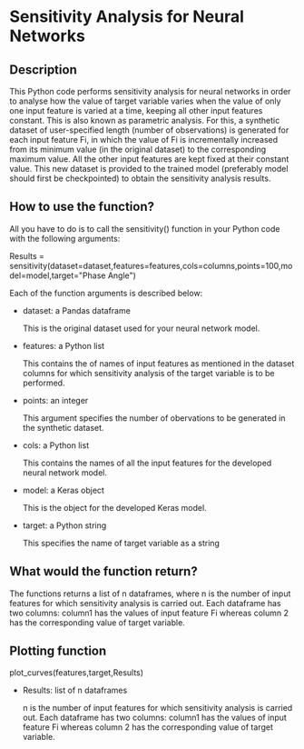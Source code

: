 # Sensitivity Analysis for Neural Networks
## Description
This Python code performs sensitivity analysis for neural networks in order to analyse how the value of target variable varies when the value of only one input feature is varied at a time, keeping all other input features constant. This is also known as parametric analysis. For this, a synthetic dataset of user-specified length (number of observations) is generated for each input feature Fi, in which the value of Fi is incrementally increased from its minimum value (in the original dataset) to the corresponding maximum value. All the other input features are kept fixed at their constant value. This new dataset is provided to the trained model (preferably model should first be checkpointed) to obtain the sensitivity analysis results. 

## How to use the function?

All you have to do is to call the sensitivity() function in your Python code with the following arguments:

  Results = sensitivity(dataset=dataset,features=features,cols=columns,points=100,model=model,target="Phase Angle")

Each of the function arguments is described below:

- dataset: a Pandas dataframe

     This is the original dataset used for your neural network model. 

- features: a Python list 

     This contains the of names of input features as mentioned in the dataset columns for which sensitivity analysis of the target variable is to be performed.

- points: an integer

     This argument specifies the number of obervations to be generated in the synthetic dataset.

- cols: a Python list

     This contains the names of all the input features for the developed neural network model. 

- model: a Keras object

     This is the object for the developed Keras model. 

- target: a Python string

     This specifies the name of target variable as a string  

## What would the function return?

The functions returns a list of n dataframes, where n is the number of input features for which sensitivity analysis is carried out. Each dataframe has two columns: column1 has the values of input feature Fi whereas column 2 has the corresponding value of target variable. 

## Plotting function 

plot_curves(features,target,Results)

- Results: list of n dataframes 

     n is the number of input features for which sensitivity analysis is carried out. Each dataframe has two columns: column1 has the values of input feature Fi whereas column 2 has the corresponding value of target variable. 


  

 
